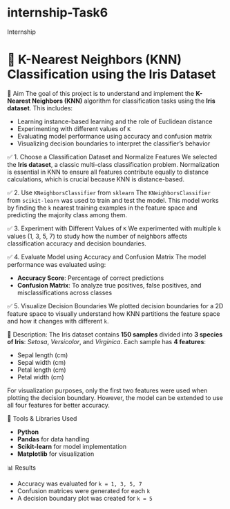 # internship-Task6
Internship

# 🌸 K-Nearest Neighbors (KNN) Classification using the Iris Dataset

🎯 Aim
The goal of this project is to understand and implement the **K-Nearest Neighbors (KNN)** algorithm for classification tasks using the **Iris dataset**. This includes:
- Learning instance-based learning and the role of Euclidean distance
- Experimenting with different values of `K`
- Evaluating model performance using accuracy and confusion matrix
- Visualizing decision boundaries to interpret the classifier’s behavior



 ✅ 1. Choose a Classification Dataset and Normalize Features
We selected the **Iris dataset**, a classic multi-class classification problem. Normalization is essential in KNN to ensure all features contribute equally to distance calculations, which is crucial because KNN is distance-based.

 ✅ 2. Use `KNeighborsClassifier` from `sklearn`
The `KNeighborsClassifier` from `scikit-learn` was used to train and test the model. This model works by finding the `k` nearest training examples in the feature space and predicting the majority class among them.

 ✅ 3. Experiment with Different Values of `K`
We experimented with multiple `k` values (1, 3, 5, 7) to study how the number of neighbors affects classification accuracy and decision boundaries.

 ✅ 4. Evaluate Model using Accuracy and Confusion Matrix
The model performance was evaluated using:
- **Accuracy Score**: Percentage of correct predictions
- **Confusion Matrix**: To analyze true positives, false positives, and misclassifications across classes

 ✅ 5. Visualize Decision Boundaries
We plotted decision boundaries for a 2D feature space to visually understand how KNN partitions the feature space and how it changes with different `k`.




 🌼 Description:
The Iris dataset contains **150 samples** divided into **3 species of Iris**: *Setosa*, *Versicolor*, and *Virginica*. Each sample has **4 features**:
- Sepal length (cm)
- Sepal width (cm)
- Petal length (cm)
- Petal width (cm)

For visualization purposes, only the first two features were used when plotting the decision boundary. However, the model can be extended to use all four features for better accuracy.


🔧 Tools & Libraries Used

- **Python**
- **Pandas** for data handling
- **Scikit-learn** for model implementation
- **Matplotlib** for visualization


📊 Results
- Accuracy was evaluated for `k = 1, 3, 5, 7`
- Confusion matrices were generated for each `k`
- A decision boundary plot was created for `k = 5`



